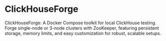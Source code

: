 # ClickHouseForge
ClickHouseForge: A Docker Compose toolkit for local ClickHouse testing. Forge single-node or 3-node clusters with ZooKeeper, featuring persistent storage, memory limits, and easy customization for robust, scalable setups.
